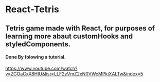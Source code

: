 # React-Tetris

## Tetris game made with React, for purposes of learning more abaut customHooks and styledComponents.

#### Done By folowing a tutorial.
https://www.youtube.com/watch?v=ZGOaCxX8HIU&list=LLF2yVmZ2xN0VWcMPkiXALTw&index=5
